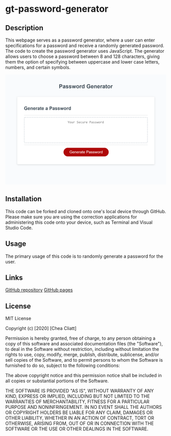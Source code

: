 # gt-password-generator

## Description
This webpage serves as a password generator, where a user can enter specifications for a password and receive a randomly generated password. The code to create the password generator uses JavaScript. The generator allows users to choose a password between 8 and 128 characters, giving them the option of specifying between uppercase and lower case letters, numbers, and certain symbols.

![screenshot of web page](pwscreenshot.png "Deployed Webpage")

## Installation

This code can be forked and cloned onto one's local device through GitHub. Please make sure you are using the correction applications for administering this code onto your device, such as Terminal and Visual Studio Code.

## Usage

The primary usage of this code is to randomly generate a password for the user.

## Links
[GitHub repository](https://github.com/cheacliatt/gt-password-generator "Repository")
[GitHub pages](https://cheacliatt.github.io/gt-password-generator "Pages")

## License

MIT License

Copyright (c) [2020] [Chea Cliatt]

Permission is hereby granted, free of charge, to any person obtaining a copy
of this software and associated documentation files (the "Software"), to deal
in the Software without restriction, including without limitation the rights
to use, copy, modify, merge, publish, distribute, sublicense, and/or sell
copies of the Software, and to permit persons to whom the Software is
furnished to do so, subject to the following conditions:

The above copyright notice and this permission notice shall be included in all
copies or substantial portions of the Software.

THE SOFTWARE IS PROVIDED "AS IS", WITHOUT WARRANTY OF ANY KIND, EXPRESS OR
IMPLIED, INCLUDING BUT NOT LIMITED TO THE WARRANTIES OF MERCHANTABILITY,
FITNESS FOR A PARTICULAR PURPOSE AND NONINFRINGEMENT. IN NO EVENT SHALL THE
AUTHORS OR COPYRIGHT HOLDERS BE LIABLE FOR ANY CLAIM, DAMAGES OR OTHER
LIABILITY, WHETHER IN AN ACTION OF CONTRACT, TORT OR OTHERWISE, ARISING FROM,
OUT OF OR IN CONNECTION WITH THE SOFTWARE OR THE USE OR OTHER DEALINGS IN THE
SOFTWARE.